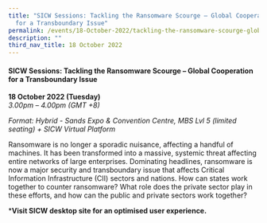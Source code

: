 ```yaml
---
title: "SICW Sessions: Tackling the Ransomware Scourge ​​– Global Cooperation
  for a Transboundary Issue"
permalink: /events/18-October-2022/tackling-the-ransomware-scourge-global-cooperation/
description: ""
third_nav_title: 18 October 2022
---
```

#### **SICW Sessions: Tackling the Ransomware Scourge – Global Cooperation for a Transboundary Issue**


**18 October 2022 (Tuesday)**  
*3.00pm – 4.00pm (GMT +8)*

*Format: Hybrid - Sands Expo & Convention Centre, MBS Lvl 5 (limited seating) + SICW Virtual Platform*

Ransomware is no longer a sporadic nuisance, affecting a handful of machines. It has been transformed into a massive, systemic threat affecting entire networks of large enterprises. Dominating headlines, ransomware is now a major security and transboundary issue that affects Critical Information Infrastructure (CII) sectors and nations. How can states work together to counter ransomware? What role does the private sector play in these efforts, and how can the public and private sectors work together?

***Visit SICW desktop site for an optimised user experience.**